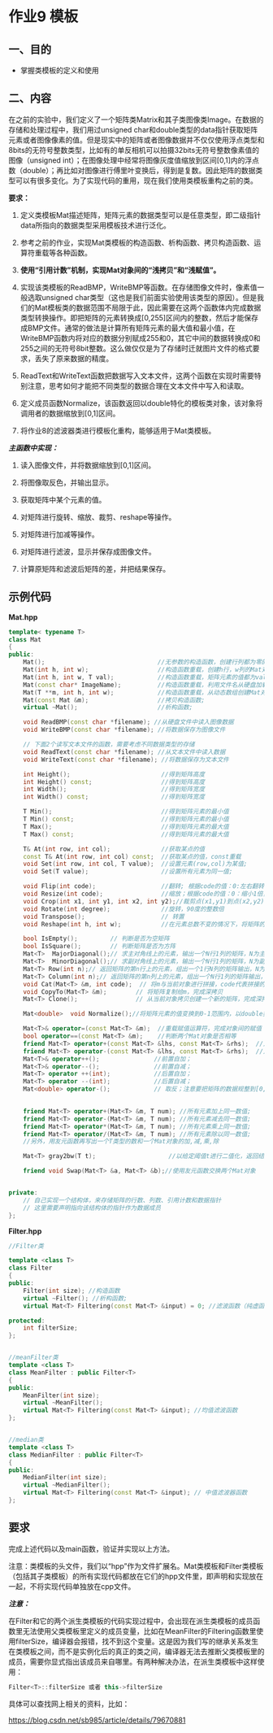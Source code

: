 # 作业9  模板

## 一、目的

- 掌握类模板的定义和使用

## 二、内容

在之前的实验中，我们定义了一个矩阵类Matrix和其子类图像类Image。在数据的存储和处理过程中，我们用过unsigned char和double类型的data指针获取矩阵元素或者图像像素的值。但是现实中的矩阵或者图像数据并不仅仅使用浮点类型和8bits的无符号整数类型，比如有的单反相机可以拍摄32bits无符号整数像素值的图像（unsigned int）；在图像处理中经常将图像灰度值缩放到区间[0,1]内的浮点数（double）；再比如对图像进行傅里叶变换后，得到是复数。因此矩阵的数据类型可以有很多变化。为了实现代码的重用，现在我们使用类模板重构之前的类。

**要求：**

1. 定义类模板Mat描述矩阵，矩阵元素的数据类型可以是任意类型，即二级指针data所指向的数据类型采用模板技术进行泛化。

2. 参考之前的作业，实现Mat类模板的构造函数、析构函数、拷贝构造函数、运算符重载等各种函数。

3. **使用“引用计数”机制，实现Mat对象间的“浅拷贝”和“浅赋值”。**

4. 实现该类模板的ReadBMP，WriteBMP等函数。在存储图像文件时，像素值一般选取unsigned char类型（这也是我们前面实验使用该类型的原因）。但是我们的Mat模板类的数据范围不局限于此，因此需要在这两个函数体内完成数据类型转换操作。即把矩阵的元素转换成[0,255]区间内的整数，然后才能保存成BMP文件。通常的做法是计算所有矩阵元素的最大值和最小值，在WriteBMP函数内将对应的数据分别赋成255和0，其它中间的数据转换成0和255之间的无符号8bit整数。这么做仅仅是为了存储时迁就图片文件的格式要求，丢失了原来数据的精度。

5. ReadText和WriteText函数把数据写入文本文件，这两个函数在实现时需要特别注意，思考如何才能把不同类型的数据合理在文本文件中写入和读取。

6. 定义成员函数Normalize，该函数返回以double特化的模板类对象，该对象将调用者的数据缩放到[0,1]区间。

7. 将作业8的滤波器类进行模板化重构，能够适用于Mat类模板。

***主函数中实现：***

1. 读入图像文件，并将数据缩放到[0,1]区间。

2. 将图像取反色，并输出显示。

3. 获取矩阵中某个元素的值。

4. 对矩阵进行旋转、缩放、裁剪、reshape等操作。

5. 对矩阵进行加减等操作。

6. 对矩阵进行滤波，显示并保存成图像文件。

7. 计算原矩阵和滤波后矩阵的差，并把结果保存。

## 示例代码

**Mat.hpp**

```c++
template< typename T>
class Mat
{
public:
    Mat(); 								 //无参数的构造函数，创建行列都为零的Mat对象
    Mat(int h, int w); 					 //构造函数重载，创建h行，w列的Mat对象
    Mat(int h, int w, T val);   		 //构造函数重载，矩阵元素的值都为val;
    Mat(const char* ImageName); 		 //构造函数重载，利用文件名从硬盘加载图像文件成为Mat对象;
    Mat(T **m, int h, int w);   		 //构造函数重载，从动态数组创建Mat对象;
    Mat(const Mat &m); 					 //拷贝构造函数;
    virtual ~Mat(); 					 //析构函数;

    void ReadBMP(const char *filename); //从硬盘文件中读入图像数据
    void WriteBMP(const char *filename); //将数据保存为图像文件

    // 下面2个读写文本文件的函数，需要考虑不同数据类型的存储
    void ReadText(const char *filename); //从文本文件中读入数据
    void WriteText(const char *filename); //将数据保存为文本文件

    int Height();						  //得到矩阵高度
    int Height() const;					  //得到矩阵高度
    int Width();					  	  //得到矩阵宽度
    int Width() const;					  //得到矩阵宽度

    T Min(); 							  //得到矩阵元素的最小值
    T Min() const; 						  //得到矩阵元素的最小值
    T Max(); 							  //得到矩阵元素的最大值
    T Max() const; 						  //得到矩阵元素的最大值

    T& At(int row, int col);      		  //获取某点的值
    const T& At(int row, int col) const;  //获取某点的值，const重载
    void Set(int row, int col, T value);  //设置元素(row,col)为某值;
    void Set(T value); 					  //设置所有元素为同一值;

    void Flip(int code); 				  //翻转; 根据code的值：0:左右翻转，1:上下翻转
    void Resize(int code);                //缩放；根据code的值：0：缩小1倍，1：放大1倍
    void Crop(int x1, int y1, int x2, int y2);//裁剪点(x1,y1)到点(x2,y2)
    void Rotate(int degree);			  //旋转，90度的整数倍
    void Transpose(); 					  // 转置
    void Reshape(int h, int w); 		  //在元素总数不变的情况下，将矩阵的行列变为参数给定的大小

    bool IsEmpty();			// 判断是否为空矩阵
    bool IsSquare();		// 判断矩阵是否为方阵
    Mat<T>  MajorDiagonal();// 求主对角线上的元素，输出一个N行1列的矩阵，N为主对角线上元素的个数
    Mat<T>  MinorDiagonal();// 求副对角线上的元素，输出一个N行1列的矩阵，N为副对角线上元素的个数
    Mat<T> Row(int n);// 返回矩阵的第n行上的元素，组出一个1行N列的矩阵输出，N为第n行上元素的个数
    Mat<T> Column(int n);// 返回矩阵的第n列上的元素，组出一个N行1列的矩阵输出，N为第n列上元素的个数
    void Cat(Mat<T> &m, int code);  // 将m与当前对象进行拼接，code代表拼接的方式
    void CopyTo(Mat<T> &m);		   // 将矩阵复制给m，完成深拷贝
    Mat<T> Clone(); 			   // 从当前对象拷贝创建一个新的矩阵，完成深拷贝

	Mat<double>  void Normalize();//将矩阵元素的值变换到0-1范围内，以double类型的Mat对象输出。注意：在这个函数里，无法访问Mat<double>类型的对象的私有成员data，需要调用其At函数获得某个元素。

    Mat<T>& operator=(const Mat<T> &m);  //重载赋值运算符，完成对象间的赋值（使用引用计数）；
    bool operator==(const Mat<T> &m);    //判断两个Mat对象是否相等
    friend Mat<T> operator+(const Mat<T> &lhs, const Mat<T> &rhs);  //对应元素的数值相加；
    friend Mat<T> operator-(const Mat<T> &lhs, const Mat<T> &rhs);  //对应元素的数值相减；
    Mat<T>& operator++();  				//前置自加；
    Mat<T>& operator--();  			    //前置自减；
    Mat<T> operator ++(int);  			//后置自加；
    Mat<T> operator --(int);  			//后置自减；
    Mat<double> operator-();  			// 取反；注意要把矩阵的数据规整到[0,1]区间后，再用1减

 
    friend Mat<T> operator+(Mat<T> &m, T num); //所有元素加上同一数值;
    friend Mat<T> operator-(Mat<T> &m, T num); //所有元素减去同一数值;
    friend Mat<T> operator*(Mat<T> &m, T num); //所有元素乘上同一数值;
    friend Mat<T> operator/(Mat<T> &m, T num); //所有元素除以同一数值;
	//另外，用友元函数再写出一个T类型的数和一个Mat对象的加,减,乘,除

	Mat<T> gray2bw(T t); 					//以给定阈值t进行二值化，返回结果对象

	friend void Swap(Mat<T> &a, Mat<T> &b);//使用友元函数交换两个Mat对象


private:
    // 自己实现一个结构体，来存储矩阵的行数、列数、引用计数和数据指针
    // 这里需要声明指向该结构体的指针作为数据成员
};	
```

**Filter.hpp**

```c++
//Filter类

template <class T>
class Filter
{
public:
    Filter(int size); //构造函数
    virtual ~Filter(); //析构函数;
    virtual Mat<T> Filtering(const Mat<T> &input) = 0; //滤波函数（纯虚函数）;

protected:
	int filterSize;
};


//meanFilter类
template <class T>
class MeanFilter : public Filter<T>
{
public:
    MeanFilter(int size);
    virtual ~MeanFilter();
    virtual Mat<T> Filtering(const Mat<T> &input); //均值滤波函数
};


//median类
template <class T>
class MedianFilter : public Filter<T>
{
public:
    MedianFilter(int size);
    virtual ~MedianFilter();
    virtual Mat<T> Filtering(const Mat<T> &input); // 中值滤波器函数
};	
```

## 要求

完成上述代码以及main函数，验证并实现以上方法。

注意：类模板的头文件，我们以“hpp”作为文件扩展名。Mat类模板和Filter类模板（包括其子类模板）的所有实现代码都放在它们的hpp文件里，即声明和实现放在一起，不将实现代码单独放在cpp文件。

***注意：***

在Filter和它的两个派生类模板的代码实现过程中，会出现在派生类模板的成员函数里无法使用父类模板里定义的成员变量，比如在MeanFilter的Filtering函数里使用filterSize，编译器会报错，找不到这个变量。这是因为我们写的继承关系发生在类模板之间，而不是实例化后的真正的类之间，编译器无法去推断父类模板里的成员，需要你显式指出该成员来自哪里。有两种解决办法，在派生类模板中这样使用：

``` C++
Filter<T>::filterSize 或者 this->filterSize
```

具体可以查找网上相关的资料，比如：

https://blog.csdn.net/sb985/article/details/79670881